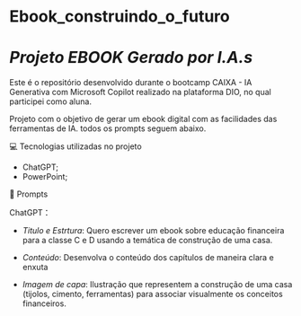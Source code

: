 # Ebook_construindo_o_futuro

# *Projeto EBOOK Gerado por I.A.s*

Este é o repositório desenvolvido durante o bootcamp CAIXA - IA Generativa com Microsoft Copilot realizado na plataforma DIO, no qual participei como aluna.

Projeto com o objetivo de gerar um ebook digital com as facilidades das ferramentas de IA. todos os prompts seguem abaixo.

💻 Tecnologias utilizadas no projeto
* ChatGPT;
* PowerPoint;

🧠 Prompts
  
ChatGPT：

  - *Titulo e Estrtura*: Quero escrever um ebook sobre educação financeira para a classe C e D usando a temática de construção de uma casa.
  
  - *Conteúdo*: Desenvolva o conteúdo dos capítulos de maneira clara e enxuta
  
  - *Imagem de capa*: Ilustração que representem a construção de uma casa (tijolos, cimento, ferramentas) para associar visualmente os conceitos financeiros.






